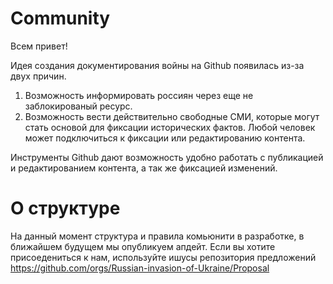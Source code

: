 # Community

Всем привет!

Идея создания документирования войны на Github появилась из-за двух причин.
1. Возможность информировать россиян через еще не заблокированый ресурс.
2. Возможность вести действительно свободные СМИ, которые могут стать основой для
фиксации исторических фактов. Любой человек может подключиться к фиксации или редактированию
контента.

Инструменты Github дают возможность удобно работать с публикацией и редактированием контента,
а так же фиксацией изменений. 

# О структуре

На данный момент структура и правила комьюнити в разработке, в ближайшем будущем мы опубликуем апдейт.
Если вы хотите присоедениться к нам, используйте ишусы репозитория предложений https://github.com/orgs/Russian-invasion-of-Ukraine/Proposal
